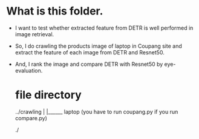 # What is this folder.

- I want to test whether extracted feature from DETR is well performed in image retrieval.
- So, I do crawling the products image of laptop in Coupang site and extract the feature of each image from DETR and Resnet50.
- And, I rank the image and compare DETR with Resnet50 by eye-evaluation.

  # file directory

  ../crawling
        |
        |______ laptop (you have to run coupang.py if you run compare.py)

  ./
